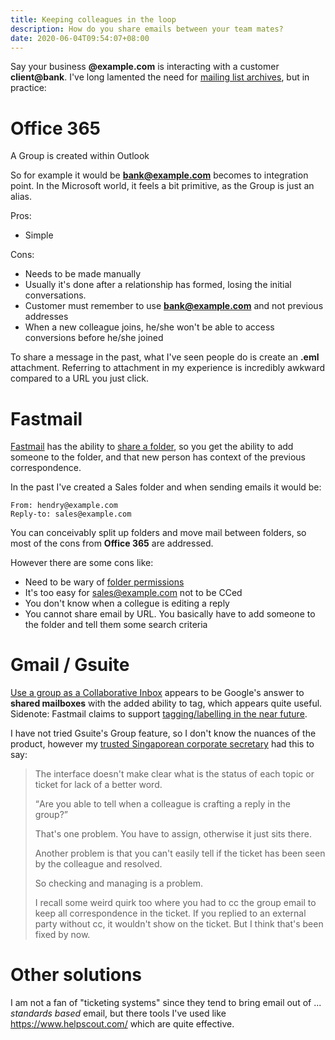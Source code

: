 ```yaml
---
title: Keeping colleagues in the loop
description: How do you share emails between your team mates?
date: 2020-06-04T09:54:07+08:00
---
```


Say your business **@example.com** is interacting with a customer
**client@bank**. I've long lamented the need for [mailing list
archives](https://www.youtube.com/watch?v=whogcE6bJ2o), but in practice:

# Office 365

A Group is created within Outlook

So for example it would be **bank@example.com** becomes to integration point.
In the Microsoft world, it feels a bit primitive, as the Group is just an
alias.

Pros:
* Simple

Cons:
* Needs to be made manually
* Usually it's done after a relationship has formed, losing the initial conversations.
* Customer must remember to use **bank@example.com** and not previous addresses
* When a new colleague joins, he/she won't be able to access conversions before he/she joined

To share a message in the past, what I've seen people do is create an **.eml**
attachment. Referring to attachment in my experience is incredibly awkward
compared to a URL you just click.

# Fastmail

[Fastmail](https://ref.fm/u11542869) has the ability to [share a
folder](https://www.fastmail.com/help/business/sharingmail.html), so you get
the ability to add someone to the folder, and that new person has context of
the previous correspondence.

In the past I've created a Sales folder and when sending emails it would be:

	From: hendry@example.com
	Reply-to: sales@example.com

You can conceivably split up folders and move mail between folders, so most of
the cons from **Office 365** are addressed.

However there are some cons like:

* Need to be wary of [folder permissions](https://www.fastmail.com/help/business/jmapfolderchanges.html)
* It's too easy for sales@example.com not to be CCed
* You don't know when a collegue is editing a reply
* You cannot share email by URL. You basically have to add someone to the folder and tell them some search criteria

# Gmail / Gsuite

[Use a group as a Collaborative
Inbox](https://support.google.com/a/answer/167430) appears to be Google's
answer to **shared mailboxes** with the added ability to tag, which appears
quite useful. Sidenote: Fastmail claims to support [tagging/labelling in the
near future](https://twitter.com/Fastmail/status/1265341936791142404).

I have not tried Gsuite's Group feature, so I don't know the nuances of the
product, however my [trusted Singaporean corporate
secretary](http://kolibri.sg) had this to say:

<blockquote>
The interface doesn't make clear what is the status of each topic or ticket for
lack of a better word.

<q>Are you able to tell when a colleague is crafting a reply in the group?</q>

That's one problem. You have to assign, otherwise it just sits there.

Another problem is that you can't easily tell if the ticket has been seen by
the colleague and resolved.

So checking and managing is a problem.

I recall some weird quirk too where you had to cc the group email to keep all
correspondence in the ticket. If you replied to an external party without cc,
it wouldn't show on the ticket. But I think that's been fixed by now.
</blockquote>

# Other solutions

I am not a fan of "ticketing systems" since they tend to bring email out of ...
_standards based_ email, but there tools I've used like
<https://www.helpscout.com/> which are quite effective.
